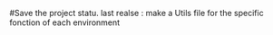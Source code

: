 #Save the project statu. 
last realse : make a Utils file for the specific fonction of each environment
